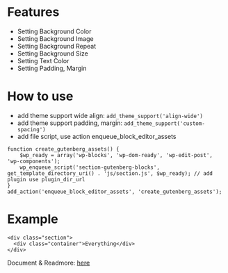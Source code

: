 # Features
* Setting Background Color
* Setting Background Image
* Setting Background Repeat
* Setting Background Size
* Setting Text Color
* Setting Padding, Margin

# How to use
- add theme support wide align: ```add_theme_support('align-wide')```
- add theme support padding, margin: ```add_theme_support('custom-spacing')```
- add file script, use action enqueue_block_editor_assets

```
function create_gutenberg_assets() {
    $wp_ready = array('wp-blocks', 'wp-dom-ready', 'wp-edit-post', 'wp-components');
    wp_enqueue_script('section-gutenberg-blocks', get_template_directory_uri() . 'js/section.js', $wp_ready); // add plugin use plugin_dir_url
}
add_action('enqueue_block_editor_assets', 'create_gutenberg_assets');
```
# Example
```
<div class="section">
  <div class="container">Everything</div>
</div>
```

Document & Readmore: [here](https://developer.wordpress.org/block-editor/reference-guides/block-api/block-registration/)
